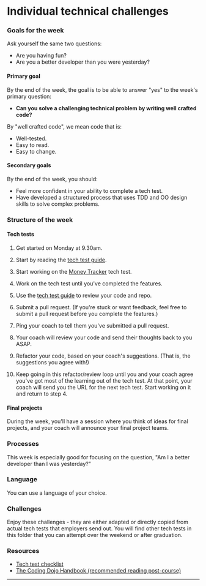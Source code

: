 # Individual technical challenges

### Goals for the week

Ask yourself the same two questions:

* Are you having fun?
* Are you a better developer than you were yesterday?

#### Primary goal

By the end of the week, the goal is to be able to answer "yes" to the week's primary question:

* **Can you solve a challenging technical problem by writing well crafted code?**

By "well crafted code", we mean code that is:

* Well-tested.
* Easy to read.
* Easy to change.

#### Secondary goals

By the end of the week, you should:

* Feel more confident in your ability to complete a tech test.
* Have developed a structured process that uses TDD and OO design skills to solve complex problems.

### Structure of the week

#### Tech tests

1. Get started on Monday at 9.30am.

2. Start by reading the [tech test guide](https://github.com/makersacademy/jobhunters/blob/main/pills/tech_test_guide.md).

3. Start working on the [Money Tracker](https://github.com/makersacademy/money_tracker_tech_test/blob/main/README.md) tech test.

4. Work on the tech test until you've completed the features.

5. Use the [tech test guide](https://github.com/makersacademy/jobhunters/blob/main/pills/tech_test_guide.md) to review your code and repo.

6. Submit a pull request.  (If you're stuck or want feedback, feel free to submit a pull request before you complete the features.)

7. Ping your coach to tell them you've submitted a pull request.

8. Your coach will review your code and send their thoughts back to you ASAP.

9. Refactor your code, based on your coach's suggestions.  (That is, the suggestions you agree with!)

10. Keep going in this refactor/review loop until you and your coach agree you've got most of the learning out of the tech test.  At that point, your coach will send you the URL for the next tech test.  Start working on it and return to step 4.

#### Final projects

During the week, you'll have a session where you think of ideas for final projects, and your coach will announce your final project teams.

### Processes

This week is especially good for focusing on the question, "Am I a better developer than I was yesterday?"

### Language

You can use a language of your choice.

### Challenges

Enjoy these challenges - they are either adapted or directly copied from actual tech tests that employers send out. You will find other tech tests in this folder that you can attempt over the weekend or after graduation.

### Resources

* [Tech test checklist](https://github.com/makersacademy/jobhunters/blob/main/pills/tech_test_guide.md)
* [The Coding Dojo Handbook (recommended reading post-course)](https://leanpub.com/codingdojohandbook)

<!-- BEGIN GENERATED SECTION DO NOT EDIT -->

---


